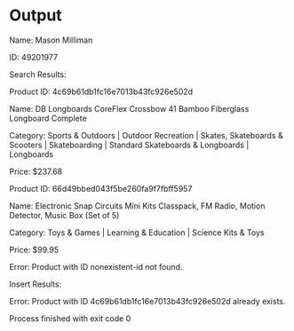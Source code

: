 # Output

Name: Mason Milliman

ID: 49201977

Search Results:

Product ID: 4c69b61db1fc16e7013b43fc926e502d

Name: DB Longboards CoreFlex Crossbow 41 Bamboo Fiberglass Longboard Complete

Category: Sports & Outdoors | Outdoor Recreation | Skates, Skateboards & Scooters | Skateboarding | Standard Skateboards & Longboards | Longboards

Price: $237.68

Product ID: 66d49bbed043f5be260fa9f7fbff5957

Name: Electronic Snap Circuits Mini Kits Classpack, FM Radio, Motion Detector, Music Box (Set of 5)

Category: Toys & Games | Learning & Education | Science Kits & Toys

Price: $99.95

Error: Product with ID nonexistent-id not found.


Insert Results:

Error: Product with ID 4c69b61db1fc16e7013b43fc926e502d already exists.


Process finished with exit code 0

